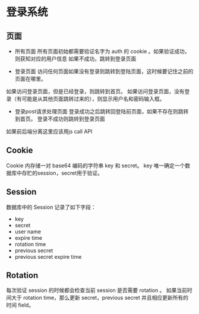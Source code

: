 # 登录系统

## 页面

* 所有页面
所有页面初始都需要验证名字为 auth 的 cookie 。如果验证成功，则获知对应的用户信息
如果不成功，跳转到登录页面

* 登录页面
访问任何页面如果没有登录则跳转到登陆页面，这时候要记住之前的页面在哪里。

如果访问登录页面，但是已经登录，则跳转到首页。
如果访问登录页面，没有登录（有可能是从其他页面跳转过来的），则显示用户名和密码输入框。

* 登录post请求处理页面
登录成功之后跳转回登陆前页面，如果不存在则跳转到首页。
登录不成功则跳转到登录页面

如果前后端分离这里应该用js call API

## Cookie
Cookie 内存储一对 base64 编码的字符串 key 和 secret。
key 唯一确定一个数据库中存贮的session，secret用于验证。

## Session
数据库中的 Session 记录了如下字段：
* key
* secret
* user name
* expire time
* rotation time
* previous secret
* previous secret expire time

## Rotation
每次验证 session 的时候都会检查当前 session 是否需要 rotation 。
如果当前时间大于 rotation time，那么更新 secret，previous secret
并且相应更新所有的时间 field。
